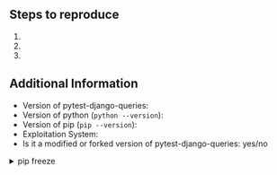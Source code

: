 ## Steps to reproduce
<!-- If applicable -->
1.
2.
3.


## Additional Information
- Version of pytest-django-queries:
- Version of python (`python --version`):
- Version of pip (`pip --version`):
- Exploitation System:
- Is it a modified or forked version of pytest-django-queries: yes/no

<details><summary>pip freeze</summary>
<p>

Output of `pip freeze`:
```

```

</p>
</details>
